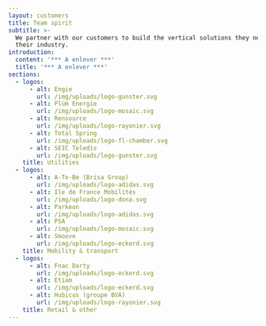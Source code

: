 ```yaml
---
layout: customers
title: Team spirit
subtitle: >-
  We partner with our customers to build the vertical solutions they need for
  their industry.
introduction:
  content: '*** A enlever ***'
  title: '*** A enlever ***'
sections:
  - logos:
      - alt: Engie
        url: /img/uploads/logo-gunster.svg
      - alt: Plüm Energie
        url: /img/uploads/logo-mosaic.svg
      - alt: Rensource
        url: /img/uploads/logo-rayonier.svg
      - alt: Total Spring
        url: /img/uploads/logo-fl-chamber.svg
      - alt: SEIC Teledis
        url: /img/uploads/logo-gunster.svg
    title: Utilities
  - logos:
      - alt: A-To-Be (Brisa Group)
        url: /img/uploads/logo-adidas.svg
      - alt: Ile de France Mobilités
        url: /img/uploads/logo-dona.svg
      - alt: Parkeon
        url: /img/uploads/logo-adidas.svg
      - alt: PSA
        url: /img/uploads/logo-mosaic.svg
      - alt: Smoove
        url: /img/uploads/logo-eckerd.svg
    title: Mobility & transport
  - logos:
      - alt: Fnac Darty
        url: /img/uploads/logo-eckerd.svg
      - alt: Etiam
        url: /img/uploads/logo-eckerd.svg
      - alt: Hubicus (groupe BVA)
        url: /img/uploads/logo-rayonier.svg
    title: Retail & other
---
```


